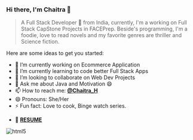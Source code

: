 ### Hi there, I'm Chaitra 👋

>A Full Stack Developer 🚀 from India, currently, I'm a working on Full Stack CapStone Projects in FACEPrep. Beside's programming, I'm a foodie, love to read novels and my favorite genres are thriller and Science fiction.

Here are some ideas to get you started:

- 🔭 I’m currently working on Ecommerce Application                                                  
- 🌱 I’m currently learning to code better Full Stack Apps
- 👯 I’m looking to collaborate on Web Dev Projects
- 💬 Ask me about Java and Motivation 😄
- 📫 How to reach me: <a href="linkedin.com/in/chaitra-h-choudar-b627b9188"><b>@Chaitra_H</b> </a> 
- 😄 Pronouns: She/Her
- ⚡ Fun fact: Love to cook, Binge watch series.
  
 * 👔  <a href="https://www.canva.com/design/DAEM6bG-G9E/sL5QjYOEdRS4cPZsLdA18g/view?utm_content=DAEM6bG-G9E&utm_campaign=designshare&utm_medium=link&utm_source=sharebutton"><b>RESUME</b> </a> 

![html5](C:\Users\User\Pictures\html5.png?raw=true)

  
  
 
 

